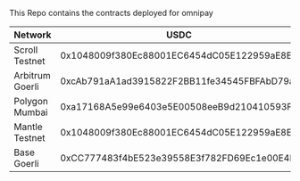 This Repo contains the contracts deployed for omnipay

| Network         | USDC                                       | NFT                                        |
| --------------- | ------------------------------------------ | ------------------------------------------ |
| Scroll Testnet  | 0x1048009f380Ec88001EC6454dC05E122959aE8EA | 0xCC777483f4bE523e39558E3f782FD69Ec1e00E4F |
| Arbitrum Goerli | 0xcAb791aA1ad3915822F2BB11fe34545FBFAbD79a | 0x588B6E541A4E3d6b46a3D0bf8Cd0d42F8bDa9693 |
| Polygon Mumbai  | 0xa17168A5e99e6403e5E00508eeB9d210410593F0 | 0xB3C4729f20F9c6c3dcD92F756D23Cec4466eDeeB |
| Mantle Testnet  | 0x1048009f380Ec88001EC6454dC05E122959aE8EA | 0xCC777483f4bE523e39558E3f782FD69Ec1e00E4F |
| Base Goerli     | 0xCC777483f4bE523e39558E3f782FD69Ec1e00E4F | 0xcAb791aA1ad3915822F2BB11fe34545FBFAbD79a |
